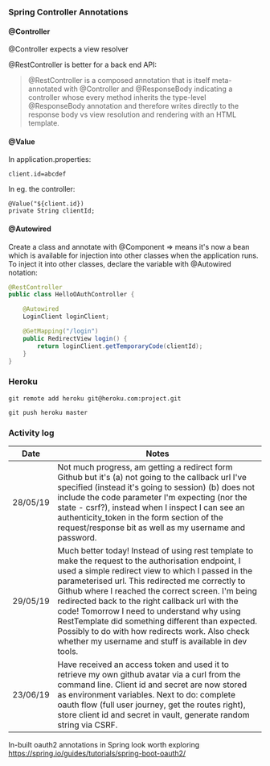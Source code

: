 ### Spring Controller Annotations

#### @Controller

@Controller expects a view resolver

@RestController is better for a back end API:

>@RestController is a composed annotation that is itself meta-annotated with @Controller and @ResponseBody indicating a controller whose every method inherits the type-level @ResponseBody annotation and therefore writes directly to the response body vs view resolution and rendering with an HTML template.

#### @Value

In application.properties:
```
client.id=abcdef
```

In eg. the controller:
```
@Value("${client.id})
private String clientId;
```

#### @Autowired

Create a class and annotate with @Component => means it's now a bean which is available for injection into other classes when the application runs.
To inject it into other classes, declare the variable with @Autowired notation:

```java
@RestController
public class HelloOAuthController {

    @Autowired
    LoginClient loginClient;

    @GetMapping("/login")
    public RedirectView login() {
        return loginClient.getTemporaryCode(clientId);
    }
}
```

### Heroku

```
git remote add heroku git@heroku.com:project.git

git push heroku master
```

### Activity log

| Date |Notes|
|:---:|---|
| 28/05/19 | Not much progress, am getting a redirect form Github but it's (a) not going to the callback url I've specified (instead it's going to session) (b) does not include the code parameter I'm expecting (nor the state - csrf?), instead when I inspect I can see an authenticity_token in the form section of the request/response bit as well as my username and password.
| 29/05/19 | Much better today! Instead of using rest template to make the request to the authorisation endpoint, I used a simple redirect view to which I passed in the parameterised url. This redirected me correctly to Github where I reached the correct screen. I'm being redirected back to the right callback url with the code! Tomorrow I need to understand why using RestTemplate did something different than expected. Possibly to do with how redirects work. Also check whether my username and stuff is available in dev tools.
| 23/06/19 | Have received an access token and used it to retrieve my own github avatar via a curl from the command line. Client id and secret are now stored as environment variables. Next to do: complete oauth flow (full user journey, get the routes right), store client id and secret in vault, generate random string via CSRF. 

In-built oauth2 annotations in Spring look worth exploring https://spring.io/guides/tutorials/spring-boot-oauth2/
